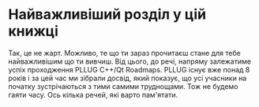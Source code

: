 # Найважливіший розділ у цій книжці

Так, це не жарт. Можливо, те що ти зараз прочитаєш стане для тебе найважливішим що ти вивчиш. Від цього, до речі, напряму залежатиме успіх проходження PLLUG C++/Qt Roadmaps. PLLUG існує вже понад 8 років і за цей час ми зібрали досвід, який показує, що усі учасники на початку зустрічаються з тими самими труднощами. Тож не будемо гаяти часу. Ось кілька речей, які варто пам'ятати.